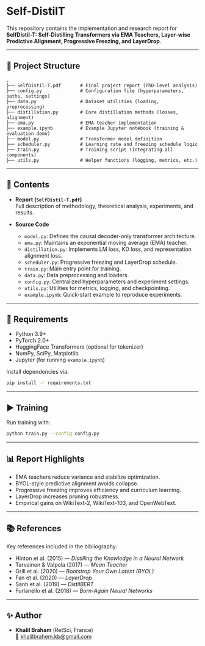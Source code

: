# Self-DistilT

This repository contains the implementation and research report for **SelfDistil-T: Self-Distilling Transformers via EMA Teachers, Layer-wise Predictive Alignment, Progressive Freezing, and LayerDrop**.

---

## 📂 Project Structure

```
.
├── SelfDistil-T.pdf       # Final project report (PhD-level analysis)
├── config.py              # Configuration file (hyperparameters, paths, settings)
├── data.py                # Dataset utilities (loading, preprocessing)
├── distillation.py        # Core distillation methods (losses, alignment)
├── ema.py                 # EMA teacher implementation
├── example.ipynb          # Example Jupyter notebook (training & evaluation demo)
├── model.py               # Transformer model definition
├── scheduler.py           # Learning rate and freezing schedule logic
├── train.py               # Training script (integrating all components)
├── utils.py               # Helper functions (logging, metrics, etc.)
```

---

## 📖 Contents

- **Report (`SelfDistil-T.pdf`)**  
  Full description of methodology, theoretical analysis, experiments, and results.

- **Source Code**  
  - `model.py`: Defines the causal decoder-only transformer architecture.  
  - `ema.py`: Maintains an exponential moving average (EMA) teacher.  
  - `distillation.py`: Implements LM loss, KD loss, and representation alignment loss.  
  - `scheduler.py`: Progressive freezing and LayerDrop schedule.  
  - `train.py`: Main entry point for training.  
  - `data.py`: Data preprocessing and loaders.  
  - `config.py`: Centralized hyperparameters and experiment settings.  
  - `utils.py`: Utilities for metrics, logging, and checkpointing.  
  - `example.ipynb`: Quick-start example to reproduce experiments.

---

## 🔧 Requirements

- Python 3.9+
- PyTorch 2.0+
- HuggingFace Transformers (optional for tokenizer)
- NumPy, SciPy, Matplotlib
- Jupyter (for running `example.ipynb`)

Install dependencies via:

```bash
pip install -r requirements.txt
```

---

## ▶️ Training

Run training with:

```bash
python train.py --config config.py
```

---

## 📊 Report Highlights

- EMA teachers reduce variance and stabilize optimization.  
- BYOL-style predictive alignment avoids collapse.  
- Progressive freezing improves efficiency and curriculum learning.  
- LayerDrop increases pruning robustness.  
- Empirical gains on WikiText-2, WikiText-103, and OpenWebText.

---

## 📚 References

Key references included in the bibliography:
- Hinton et al. (2015) — *Distilling the Knowledge in a Neural Network*
- Tarvainen & Valpola (2017) — *Mean Teacher*
- Grill et al. (2020) — *Bootstrap Your Own Latent (BYOL)*
- Fan et al. (2020) — *LayerDrop*
- Sanh et al. (2019) — *DistilBERT*
- Furlanello et al. (2018) — *Born-Again Neural Networks*

---

## ✨ Author

- **Khalil Braham** (RetSci, France)  
  📧 khalilbrahem.kb@gmail.com
